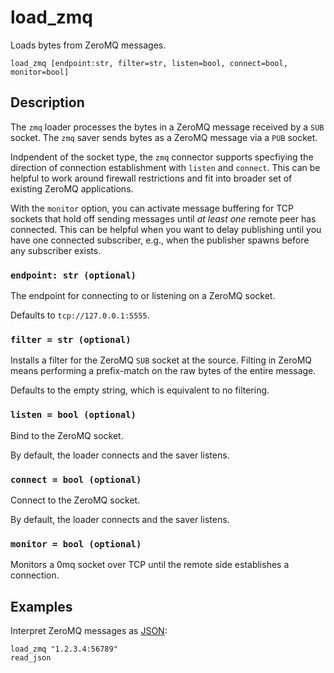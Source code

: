 # load_zmq

Loads bytes from ZeroMQ messages.

```tql
load_zmq [endpoint:str, filter=str, listen=bool, connect=bool, monitor=bool]
```

## Description

The `zmq` loader processes the bytes in a ZeroMQ message received by a `SUB`
socket. The `zmq` saver sends bytes as a ZeroMQ message via a `PUB` socket.

Indpendent of the socket type, the `zmq` connector supports specfiying the
direction of connection establishment with `listen` and `connect`. This can be
helpful to work around firewall restrictions and fit into broader set of
existing ZeroMQ applications.

With the `monitor` option, you can activate message buffering for TCP
sockets that hold off sending messages until *at least one* remote peer has
connected. This can be helpful when you want to delay publishing until you have
one connected subscriber, e.g., when the publisher spawns before any subscriber
exists.

### `endpoint: str (optional)`

The endpoint for connecting to or listening on a ZeroMQ socket.

Defaults to `tcp://127.0.0.1:5555`.

### `filter = str (optional)`

Installs a filter for the ZeroMQ `SUB` socket at the source. Filting in ZeroMQ
means performing a prefix-match on the raw bytes of the entire message.

Defaults to the empty string, which is equivalent to no filtering.

### `listen = bool (optional)`

Bind to the ZeroMQ socket.

By default, the loader connects and the saver listens.

### `connect = bool (optional)`

Connect to the ZeroMQ socket.

By default, the loader connects and the saver listens.

### `monitor = bool (optional)`

Monitors a 0mq socket over TCP until the remote side establishes a connection.

## Examples

Interpret ZeroMQ messages as [JSON](read_json.md):

```
load_zmq "1.2.3.4:56789"
read_json
```
